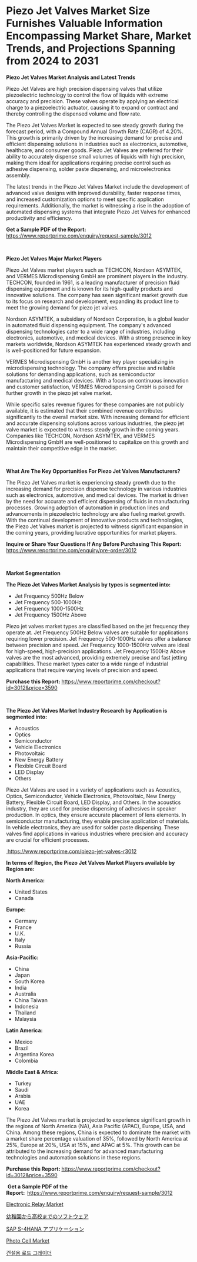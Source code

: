 <p><h1>Piezo Jet Valves Market Size Furnishes Valuable Information Encompassing Market Share, Market Trends, and Projections Spanning from 2024 to 2031</h1></p><p><strong>Piezo Jet Valves Market Analysis and Latest Trends</strong></p>
<p><p>Piezo Jet Valves are high precision dispensing valves that utilize piezoelectric technology to control the flow of liquids with extreme accuracy and precision. These valves operate by applying an electrical charge to a piezoelectric actuator, causing it to expand or contract and thereby controlling the dispensed volume and flow rate.</p><p>The Piezo Jet Valves Market is expected to see steady growth during the forecast period, with a Compound Annual Growth Rate (CAGR) of 4.20%. This growth is primarily driven by the increasing demand for precise and efficient dispensing solutions in industries such as electronics, automotive, healthcare, and consumer goods. Piezo Jet Valves are preferred for their ability to accurately dispense small volumes of liquids with high precision, making them ideal for applications requiring precise control such as adhesive dispensing, solder paste dispensing, and microelectronics assembly.</p><p>The latest trends in the Piezo Jet Valves Market include the development of advanced valve designs with improved durability, faster response times, and increased customization options to meet specific application requirements. Additionally, the market is witnessing a rise in the adoption of automated dispensing systems that integrate Piezo Jet Valves for enhanced productivity and efficiency.</p></p>
<p><strong>Get a Sample PDF of the Report:&nbsp;</strong> <a href="https://www.reportprime.com/enquiry/request-sample/3012">https://www.reportprime.com/enquiry/request-sample/3012</a></p>
<p>&nbsp;</p>
<p><strong>Piezo Jet Valves Major Market Players</strong></p>
<p><p>Piezo Jet Valves market players such as TECHCON, Nordson ASYMTEK, and VERMES Microdispensing GmbH are prominent players in the industry. TECHCON, founded in 1961, is a leading manufacturer of precision fluid dispensing equipment and is known for its high-quality products and innovative solutions. The company has seen significant market growth due to its focus on research and development, expanding its product line to meet the growing demand for piezo jet valves.</p><p>Nordson ASYMTEK, a subsidiary of Nordson Corporation, is a global leader in automated fluid dispensing equipment. The company's advanced dispensing technologies cater to a wide range of industries, including electronics, automotive, and medical devices. With a strong presence in key markets worldwide, Nordson ASYMTEK has experienced steady growth and is well-positioned for future expansion.</p><p>VERMES Microdispensing GmbH is another key player specializing in microdispensing technology. The company offers precise and reliable solutions for demanding applications, such as semiconductor manufacturing and medical devices. With a focus on continuous innovation and customer satisfaction, VERMES Microdispensing GmbH is poised for further growth in the piezo jet valve market.</p><p>While specific sales revenue figures for these companies are not publicly available, it is estimated that their combined revenue contributes significantly to the overall market size. With increasing demand for efficient and accurate dispensing solutions across various industries, the piezo jet valve market is expected to witness steady growth in the coming years. Companies like TECHCON, Nordson ASYMTEK, and VERMES Microdispensing GmbH are well-positioned to capitalize on this growth and maintain their competitive edge in the market.</p></p>
<p>&nbsp;</p>
<p><strong>What Are The Key Opportunities For Piezo Jet Valves Manufacturers?</strong></p>
<p><p>The Piezo Jet Valves market is experiencing steady growth due to the increasing demand for precision dispense technology in various industries such as electronics, automotive, and medical devices. The market is driven by the need for accurate and efficient dispensing of fluids in manufacturing processes. Growing adoption of automation in production lines and advancements in piezoelectric technology are also fueling market growth. With the continual development of innovative products and technologies, the Piezo Jet Valves market is projected to witness significant expansion in the coming years, providing lucrative opportunities for market players.</p></p>
<p><strong>Inquire or Share Your Questions If Any Before Purchasing This Report:</strong> <a href="https://www.reportprime.com/enquiry/pre-order/3012">https://www.reportprime.com/enquiry/pre-order/3012</a></p>
<p>&nbsp;</p>
<p><strong>Market Segmentation</strong></p>
<p><strong>The Piezo Jet Valves Market Analysis by types is segmented into:</strong></p>
<p><ul><li>Jet Frequency 500Hz Below</li><li>Jet Frequency 500-1000Hz</li><li>Jet Frequency 1000-1500Hz</li><li>Jet Frequency 1500Hz Above</li></ul></p>
<p><p>Piezo jet valves market types are classified based on the jet frequency they operate at. Jet Frequency 500Hz Below valves are suitable for applications requiring lower precision. Jet Frequency 500-1000Hz valves offer a balance between precision and speed. Jet Frequency 1000-1500Hz valves are ideal for high-speed, high-precision applications. Jet Frequency 1500Hz Above valves are the most advanced, providing extremely precise and fast jetting capabilities. These market types cater to a wide range of industrial applications that require varying levels of precision and speed.</p></p>
<p><strong>Purchase this Report:&nbsp;</strong><a href="https://www.reportprime.com/checkout?id=3012&price=3590">https://www.reportprime.com/checkout?id=3012&price=3590</a></p>
<p>&nbsp;</p>
<p><strong>The Piezo Jet Valves Market Industry Research by Application is segmented into:</strong></p>
<p><ul><li>Acoustics</li><li>Optics</li><li>Semiconductor</li><li>Vehicle Electronics</li><li>Photovoltaic</li><li>New Energy Battery</li><li>Flexible Circuit Board</li><li>LED Display</li><li>Others</li></ul></p>
<p><p>Piezo Jet Valves are used in a variety of applications such as Acoustics, Optics, Semiconductor, Vehicle Electronics, Photovoltaic, New Energy Battery, Flexible Circuit Board, LED Display, and Others. In the acoustics industry, they are used for precise dispensing of adhesives in speaker production. In optics, they ensure accurate placement of lens elements. In semiconductor manufacturing, they enable precise application of materials. In vehicle electronics, they are used for solder paste dispensing. These valves find applications in various industries where precision and accuracy are crucial for efficient processes.</p></p>
<p><a href="https://www.reportprime.com/piezo-jet-valves-r3012">&nbsp;https://www.reportprime.com/piezo-jet-valves-r3012</a></p>
<p><strong>In terms of Region, the Piezo Jet Valves Market Players available by Region are:</strong></p>
<p>
    <p> <strong> North America: </strong>
        <ul>
            <li>United States</li>
            <li>Canada</li>
        </ul>
        </p> 
    <p> <strong> Europe: </strong>
        <ul>
            <li>Germany</li>
            <li>France</li>
            <li>U.K.</li>
            <li>Italy</li>
            <li>Russia</li>
        </ul>
        </p> 
    <p> <strong> Asia-Pacific: </strong>
        <ul>
            <li>China</li>
            <li>Japan</li>
            <li>South Korea</li>
            <li>India</li>
            <li>Australia</li>
            <li>China Taiwan</li>
            <li>Indonesia</li>
            <li>Thailand</li>
            <li>Malaysia</li>
        </ul>
        </p> 
    <p> <strong> Latin America: </strong>
        <ul>
            <li>Mexico</li>
            <li>Brazil</li>
            <li>Argentina Korea</li>
            <li>Colombia</li>
        </ul>
        </p> 
    <p> <strong> Middle East & Africa: </strong>
        <ul>
            <li>Turkey</li>
            <li>Saudi</li>
            <li>Arabia</li>
            <li>UAE</li>
            <li>Korea</li>
        </ul>
    </p>
    </p>
<p><p>The Piezo Jet Valves market is projected to experience significant growth in the regions of North America (NA), Asia Pacific (APAC), Europe, USA, and China. Among these regions, China is expected to dominate the market with a market share percentage valuation of 35%, followed by North America at 25%, Europe at 20%, USA at 15%, and APAC at 5%. This growth can be attributed to the increasing demand for advanced manufacturing technologies and automation solutions in these regions.</p></p>
<p><strong>Purchase this Report: </strong><a href="https://www.reportprime.com/checkout?id=3012&price=3590">https://www.reportprime.com/checkout?id=3012&price=3590</a></p>
<p>&nbsp;<strong>Get a Sample PDF of the Report:&nbsp;&nbsp;</strong><a href="https://www.reportprime.com/enquiry/request-sample/3012">https://www.reportprime.com/enquiry/request-sample/3012</a></p>
<p><strong></strong></p>
<p><p><a href="https://github.com/Angelnienowdseej3e45z3p8c/Market-Research-Report-List-3/blob/main/electronic-relay-market.md">Electronic Relay Market</a></p><p><a href="https://github.com/tanyaali3/Market-Research-Report-List-3/blob/main/879772083132.md">幼稚園から高校までのソフトウェア</a></p><p><a href="https://github.com/reliezer65/Market-Research-Report-List-3/blob/main/196078983131.md">SAP S-4HANA アプリケーション</a></p><p><a href="https://github.com/brentleyjimmiealvaradoz4l1rea/Market-Research-Report-List-3/blob/main/photo-cell-market.md">Photo Cell Market</a></p><p><a href="https://github.com/marufmohassin05/Market-Research-Report-List-2/blob/main/1148453103229.md">건설용 로드 그레이더</a></p></p>